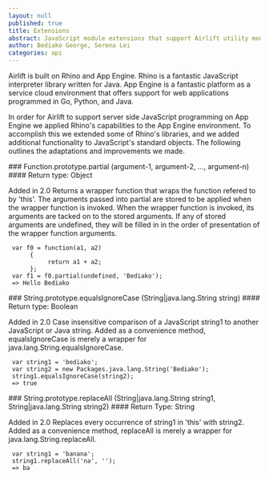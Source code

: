 ```yaml
---
layout: null
published: true
title: Extensions
abstract: JavaScript module extensions that support Airlift utility modules.
author: Bediako George, Serena Lei
categories: api
---
```


Airlift is built on Rhino and App Engine.  Rhino is a fantastic JavaScript interpreter library written for Java.  App Engine is a fantastic platform as a service cloud environment that offers support for web applications programmed in Go, Python, and Java.

In order for Airlift to support server side JavaScript programming on App Engine we applied Rhino's capabilities to the App Engine environment.  To accomplish this we extended some of Rhino's libraries, and we added additional functionality to JavaScript's standard objects.  The following outlines the adaptations and improvements we made.

<p id="partial"></p>
### Function.prototype.partial (argument-1, argument-2, ..., argument-n)
#### Return type: Object
<p> <label class="new">Added in 2.0</label>
Returns a wrapper function that wraps the function refered to by 'this'. The arguments passed into partial are stored to be applied when the wrapper function is invoked. When the wrapper function is invoked, its arguments are tacked on to the stored arguments.  If any of stored arguments are undefined, they will be filled in in the order of presentation of the wrapper function arguments.
</p>

     var f0 = function(a1, a2)
          {
               return a1 + a2;
          };
     var f1 = f0.partial(undefined, 'Bediako');	
     => Hello Bediako
    
    
<p id="equalsIgnoreCase"></p>
### String.prototype.equalsIgnoreCase (String|java.lang.String string)
#### Return type: Boolean
<p> <label class="new">Added in 2.0</label>
Case insensitive comparison of a JavaScript string1 to another JavaScript or Java string. Added as a convenience method, equalsIgnoreCase is merely a wrapper for java.lang.String.equalsIgnoreCase.
</p>


     var string1 = 'bediako';
     var string2 = new Packages.java.lang.String('Bediako');
     string1.equalsIgnoreCase(string2);
     => true


<p id="replaceAll"></p>
### String.prototype.replaceAll (String|java.lang.String string1, String|java.lang.String string2)
#### Return Type: String
<p> <label class="new">Added in 2.0</label>
Replaces every occurrence of string1 in 'this' with string2.  Added as a convenience method, replaceAll is merely a wrapper for java.lang.String.replaceAll.
</p>


     var string1 = 'banana';
     string1.replaceAll('na', '');
     => ba
